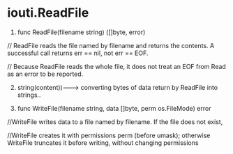 # iouti.ReadFile
1) func ReadFile(filename string) ([]byte, error)

// ReadFile reads the file named by filename and returns the contents. A successful call returns err == nil, not err == EOF. 

// Because ReadFile reads the whole file, it does not treat an EOF from Read as an error to be reported.

2) string(content))---> converting bytes of data return by ReadFile into strings..

3) func WriteFile(filename string, data []byte, perm os.FileMode) error

//WriteFile writes data to a file named by filename. If the file does not exist, 

//WriteFile creates it with permissions perm (before umask); otherwise WriteFile truncates it before writing, without changing permissions
